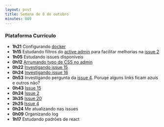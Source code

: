 ```yaml
---
layout: post
title: Semana de 8 de outubro
minutes: 869
---
```


### Plataforma Currículo

- **1h21** Configurando [docker](https://www.docker.com/)
- **1h15** Estudando filtros do [active admin](https://activeadmin.info/) para facilitar melhorias na [issue 2](https://github.com/prefeiturasp/SME-plataforma-curriculo/issues/2)
- **1h05** Estudando issues disponíveis
- **0h12** [Arrumando typo de CSS no admin](https://github.com/prefeiturasp/SME-plataforma-curriculo-API/pull/52)
- **0h22** [Investigando issue 15](https://github.com/prefeiturasp/SME-plataforma-curriculo/issues/15)
- **0h24** [Investigando issue 16](https://github.com/prefeiturasp/SME-plataforma-curriculo/issues/16)
- **0h53** Investigando pergunta da [issue 4](https://github.com/prefeiturasp/SME-plataforma-curriculo/issues/4). Poruqe alguns links ficam azuis e outros não?
- **0h43** [Issue 15](https://github.com/prefeiturasp/SME-plataforma-curriculo/issues/15)
- **0h24** [Issue 2](https://github.com/prefeiturasp/SME-plataforma-curriculo/issues/2)
- **3h35** [Issue 20](https://github.com/prefeiturasp/SME-plataforma-curriculo/issues/20)
- **2h25** [Issue 4](https://github.com/prefeiturasp/SME-plataforma-curriculo/issues/4)
- **0h24** Me atualizando nas issues
- **0h09** Organizando log
- **1h17** Estudando padrões de react